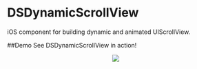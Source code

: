 DSDynamicScrollView
===================

iOS component for building dynamic and animated UIScrollView.

##Demo
See DSDynamicScrollView in action!

<p align="center"><img src="https://raw.githubusercontent.com/damirstuhec/DSDynamicScrollView/master/GitHub%20Assets/DSDynamicScrollView_demo.gif"/></p>
